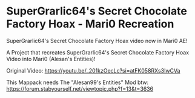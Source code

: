 # SuperGrarlic64's Secret Chocolate Factory Hoax - Mari0 Recreation
SuperGrarlic64's Secret Chocolate Factory Hoax video now in Mari0 AE!

A Project that recreates SuperGrarlic64's Secret Chocolate Factory Hoax Video into Mari0 (Alesan's Entities)!

Original Video: https://youtu.be/_201kzOecLc?si=atFK058RXs3IwCVa

This Mappack needs The "Alesan99's Entities" Mod btw: https://forum.stabyourself.net/viewtopic.php?f=13&t=3636
